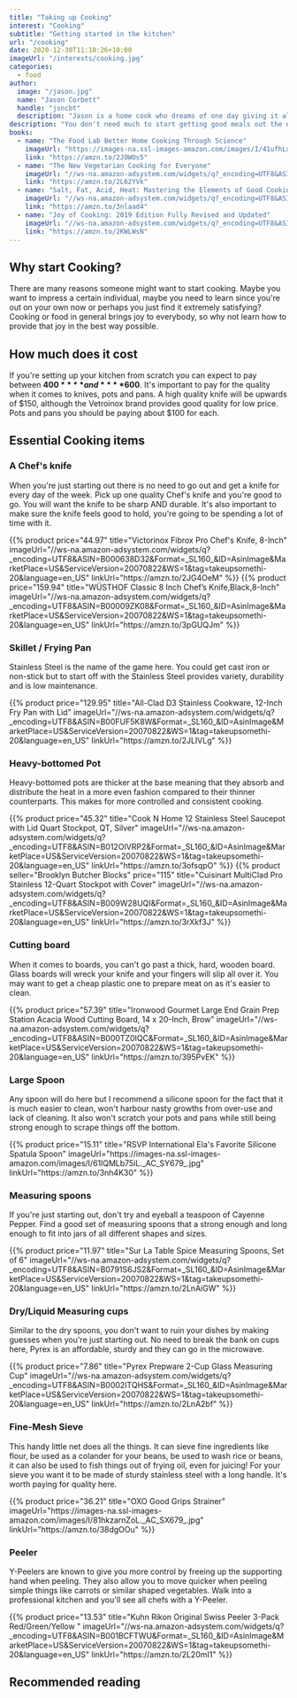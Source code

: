 ```yaml
---
title: "Taking up Cooking"
interest: "Cooking"
subtitle: "Getting started in the kitchen"
url: "/cooking"
date: 2020-12-30T11:10:26+10:00
imageUrl: "/interests/cooking.jpg"
categories:
  - food
author:
  image: "/jason.jpg"
  name: "Jason Corbett"
  handle: "jsncbt"
  description: "Jason is a home cook who dreams of one day giving it all up to sell his bean wraps outside the football."
description: "You don't need much to start getting good meals out the door. The most important pieces of equipment in a kitchen are a good knife, quality pots and pans to cook with and the odd tool to help you get jobs done faster. This guide will provide you with the essential items for your kitchen."
books:
  - name: "The Food Lab Better Home Cooking Through Science"
    imageUrl: "https://images-na.ssl-images-amazon.com/images/I/41ufhLxL-TL._SX387_BO1,204,203,200_.jpg"
    link: "https://amzn.to/2JOWOs5"
  - name: "The New Vegetarian Cooking for Everyone"
    imageUrl: "//ws-na.amazon-adsystem.com/widgets/q?_encoding=UTF8&ASIN=1607745534&Format=_SL160_&ID=AsinImage&MarketPlace=US&ServiceVersion=20070822&WS=1&tag=takeupsomethi-20&language=en_US"
    link: "https://amzn.to/2L62YVk"
  - name: "Salt, Fat, Acid, Heat: Mastering the Elements of Good Cooking"
    imageUrl: "//ws-na.amazon-adsystem.com/widgets/q?_encoding=UTF8&ASIN=1476753830&Format=_SL160_&ID=AsinImage&MarketPlace=US&ServiceVersion=20070822&WS=1&tag=takeupsomethi-20&language=en_US"
    link: "https://amzn.to/3nlaad4"
  - name: "Joy of Cooking: 2019 Edition Fully Revised and Updated"
    imageUrl: "//ws-na.amazon-adsystem.com/widgets/q?_encoding=UTF8&ASIN=B00AK78VTA&Format=_SL160_&ID=AsinImage&MarketPlace=US&ServiceVersion=20070822&WS=1&tag=takeupsomethi-20&language=en_US"
    link: "https://amzn.to/2KWLWsN"
---
```


## Why start Cooking?
There are many reasons someone might want to start cooking. Maybe you want to impress a certain individual, maybe you need to learn since you're out on your own now or perhaps you just find it extremely satisfying? Cooking or food in general brings joy to everybody, so why not learn how to provide that joy in the best way possible.

## How much does it cost
If you're setting up your kitchen from scratch you can expect to pay between **$400** **and** **$600**. It's important to pay for the quality when it comes to knives, pots and pans. A high quality knife will be upwards of $150, although the Vetroinox brand provides good quality for low price. Pots and pans you should be paying about $100 for each.

## Essential Cooking items

### A Chef's knife
When you're just starting out there is no need to go out and get a knife for every day of the week. Pick up one quality Chef's knife and you're good to go. You will want the knife to be sharp AND durable. It's also important to make sure the knife feels good to hold, you're going to be spending a lot of time with it.

<div class="products">
{{% product price="44.97" title="Victorinox Fibrox Pro Chef's Knife, 8-Inch" imageUrl="//ws-na.amazon-adsystem.com/widgets/q?_encoding=UTF8&ASIN=B000638D32&Format=_SL160_&ID=AsinImage&MarketPlace=US&ServiceVersion=20070822&WS=1&tag=takeupsomethi-20&language=en_US" linkUrl="https://amzn.to/2JG4OeM" %}}
{{% product price="159.94" title="WÜSTHOF Classic 8 Inch Chef’s Knife,Black,8-Inch" imageUrl="//ws-na.amazon-adsystem.com/widgets/q?_encoding=UTF8&ASIN=B00009ZK08&Format=_SL160_&ID=AsinImage&MarketPlace=US&ServiceVersion=20070822&WS=1&tag=takeupsomethi-20&language=en_US" linkUrl="https://amzn.to/3pGUQJm" %}}
</div>

### Skillet / Frying Pan
Stainless Steel is the name of the game here. You could get cast iron or non-stick but to start off with the Stainless Steel provides variety, durability and is low maintenance.

<div class="products">
{{% product price="129.95" title="All-Clad D3 Stainless Cookware, 12-Inch Fry Pan with Lid" imageUrl="//ws-na.amazon-adsystem.com/widgets/q?_encoding=UTF8&ASIN=B00FUF5K8W&Format=_SL160_&ID=AsinImage&MarketPlace=US&ServiceVersion=20070822&WS=1&tag=takeupsomethi-20&language=en_US" linkUrl="https://amzn.to/2JLIVLg" %}}
</div>

### Heavy-bottomed Pot
Heavy-bottomed pots are thicker at the base meaning that they absorb and distribute the heat in a more even fashion compared to their thinner counterparts. This makes for more controlled and consistent cooking.

<div class="products">
{{% product price="45.32" title="Cook N Home 12 Stainless Steel Saucepot with Lid Quart Stockpot, QT, Silver" imageUrl="//ws-na.amazon-adsystem.com/widgets/q?_encoding=UTF8&ASIN=B012OIVRP2&Format=_SL160_&ID=AsinImage&MarketPlace=US&ServiceVersion=20070822&WS=1&tag=takeupsomethi-20&language=en_US" linkUrl="https://amzn.to/3ofsqpO" %}}
{{% product seller="Brooklyn Butcher Blocks" price="115" title="Cuisinart MultiClad Pro Stainless 12-Quart Stockpot with Cover" imageUrl="//ws-na.amazon-adsystem.com/widgets/q?_encoding=UTF8&ASIN=B009W28UQI&Format=_SL160_&ID=AsinImage&MarketPlace=US&ServiceVersion=20070822&WS=1&tag=takeupsomethi-20&language=en_US" linkUrl="https://amzn.to/3rXkf3J" %}}
</div>

### Cutting board
When it comes to boards, you can't go past a thick, hard, wooden board. Glass boards will wreck your knife and your fingers will slip all over it. You may want to get a cheap plastic one to prepare meat on as it's easier to clean.

<div class="products">
{{% product price="57.39" title="Ironwood Gourmet Large End Grain Prep Station Acacia Wood Cutting Board, 14 x 20-Inch, Brow" imageUrl="//ws-na.amazon-adsystem.com/widgets/q?_encoding=UTF8&ASIN=B000TZ0IQC&Format=_SL160_&ID=AsinImage&MarketPlace=US&ServiceVersion=20070822&WS=1&tag=takeupsomethi-20&language=en_US" linkUrl="https://amzn.to/395PvEK" %}}
</div>

### Large Spoon
Any spoon will do here but I recommend a silicone spoon for the fact that it is much easier to clean, won't harbour nasty growths from over-use and lack of cleaning. It also won't scratch your pots and pans while still being strong enough to scrape things off the bottom.

<div class="products">
{{% product price="15.11" title="RSVP International Ela's Favorite Silicone Spatula Spoon" imageUrl="https://images-na.ssl-images-amazon.com/images/I/61lQMLb75iL._AC_SY679_.jpg" linkUrl="https://amzn.to/3nh4K30" %}}
</div>

### Measuring spoons
If you're just starting out, don't try and eyeball a teaspoon of Cayenne Pepper. Find a good set of measuring spoons that a strong enough and long enough to fit into jars of all different shapes and sizes.

<div class="products">
{{% product price="11.97" title="Sur La Table Spice Measuring Spoons, Set of 6" imageUrl="//ws-na.amazon-adsystem.com/widgets/q?_encoding=UTF8&ASIN=B0791S6JS2&Format=_SL160_&ID=AsinImage&MarketPlace=US&ServiceVersion=20070822&WS=1&tag=takeupsomethi-20&language=en_US" linkUrl="https://amzn.to/2LnAiGW" %}}
</div>

### Dry/Liquid Measuring cups
Similar to the dry spoons, you don't want to ruin your dishes by making guesses when you're just starting out. No need to break the bank on cups here, Pyrex is an affordable, sturdy and they can go in the microwave.

<div class="products">
{{% product price="7.86" title="Pyrex Prepware 2-Cup Glass Measuring Cup" imageUrl="//ws-na.amazon-adsystem.com/widgets/q?_encoding=UTF8&ASIN=B0002ITQHS&Format=_SL160_&ID=AsinImage&MarketPlace=US&ServiceVersion=20070822&WS=1&tag=takeupsomethi-20&language=en_US" linkUrl="https://amzn.to/2LnA2bf" %}}
</div>

### Fine-Mesh Sieve
This handy little net does all the things. It can sieve fine ingredients like flour, be used as a colander for your beans, be used to wash rice or beans, it can also be used to fish things out of frying oil, even for juicing! For your sieve you want it to be made of sturdy stainless steel with a long handle. It's worth paying for quality here.

<div class="products">
{{% product price="36.21" title="OXO Good Grips Strainer" imageUrl="https://images-na.ssl-images-amazon.com/images/I/81hkzarnZoL._AC_SX679_.jpg" linkUrl="https://amzn.to/38dgOOu" %}}
</div>

### Peeler
Y-Peelers are known to give you more control by freeing up the supporting hand when peeling. They also allow you to move quicker when peeling simple things like carrots or similar shaped vegetables. Walk into a professional kitchen and you'll see all chefs with a Y-Peeler.

<div class="products">
{{% product price="13.53" title="Kuhn Rikon Original Swiss Peeler 3-Pack Red/Green/Yellow " imageUrl="//ws-na.amazon-adsystem.com/widgets/q?_encoding=UTF8&ASIN=B001BCFTWU&Format=_SL160_&ID=AsinImage&MarketPlace=US&ServiceVersion=20070822&WS=1&tag=takeupsomethi-20&language=en_US" linkUrl="https://amzn.to/2L20mI1" %}}
</div>

## Recommended reading
